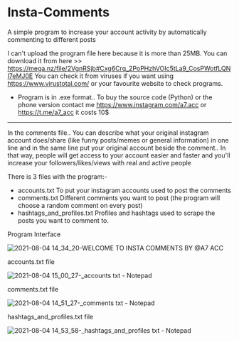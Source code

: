 # Insta-Comments
A simple program to increase your account activity by automatically commenting to different posts

I can't upload the program file here because it is more than 25MB. You can download it from here >> https://mega.nz/file/2VgnRSjb#Cxg6Crq_2PoPHzhVOIc5tLa9_CosPWotfLQNI7eMJ0E
You can check it from viruses if you want using https://www.virustotal.com/ or your favourite website to check programs.

- Program is in .exe format.. To buy the source code (Python) or the phone version contact me https://www.instagram.com/a7.acc or https://t.me/a7_acc it costs 10$

-----------------------------------------------------------------------------------------------------------------------------------------------------------------------------------

In the comments file.. You can describe what your original instagram account does/share (like funny posts/memes or general information) in one line and in the same line put your original account beside the comment.. In that way, people will get access to your account easier and faster and you'll increase your followers/likes/views with real and active people


There is 3 files with the program:-
- accounts.txt                To put your instagram accounts used to post the comments
- comments.txt                Different comments you want to post (the program will choose a random comment on every post)
- hashtags_and_profiles.txt   Profiles and hashtags used to scrape the posts you want to comment to.



Program Interface

![2021-08-04 14_34_20-WELCOME TO INSTA COMMENTS BY @A7 ACC](https://user-images.githubusercontent.com/58238467/128181831-f34fe0e7-68ac-427a-8f81-ba7c20d98407.png)


accounts.txt file

![2021-08-04 15_00_27-_accounts txt - Notepad](https://user-images.githubusercontent.com/58238467/128199460-5074cffe-ea24-4e5c-950a-108ab7ecac4e.png)


comments.txt file 

![2021-08-04 14_51_27-_comments txt - Notepad](https://user-images.githubusercontent.com/58238467/128199765-f25cc6a9-a997-44b2-afeb-f9afbc91200a.png)



hashtags_and_profiles.txt file

![2021-08-04 14_53_58-_hashtags_and_profiles txt - Notepad](https://user-images.githubusercontent.com/58238467/128200011-fad2fcd1-75ff-446e-95d4-ba31dcdbdf59.png)
